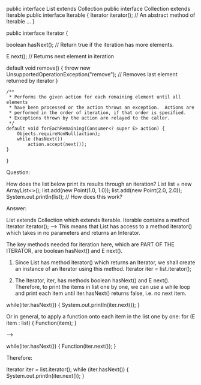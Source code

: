 public interface List<E> extends Collection<E>
public interface Collection<E> extends Iterable<E>
public interface Iterable<T> {
Iterator<T> iterator(); // An abstract method of Iterable<T>
...
}

public interface Iterator<E> {

boolean hasNext(); // Return true if the iteration has more elements.

E next(); // Returns next element in iteration

default void remove() {
throw new UnsupportedOperationException("remove"); // Removes last element returned by iterator
}

    /**
     * Performs the given action for each remaining element until all elements
     * have been processed or the action throws an exception.  Actions are
     * performed in the order of iteration, if that order is specified.
     * Exceptions thrown by the action are relayed to the caller.
     */
    default void forEachRemaining(Consumer<? super E> action) {
        Objects.requireNonNull(action);
        while (hasNext())
            action.accept(next());
    }

}

Question:

How does the list below print its results through an iteration?
List<Point> list = new ArrayList<>();
list.add(new Point(1.0, 1.0));
list.add(new Point(2.0, 2.0));
System.out.println(list);   // How does this work?

Answer:

List<E> extends Collection<E> which extends Iterable<E>. Iterable<E> contains a method Iterator<E> iterator();
--> This means that List<E> has access to a method iterator() which takes in no parameters and returns an Interator<E>.

The key methods needed for iteration here, which are PART OF THE ITERATOR<E>, are boolean hasNext() and E next().

1. Since List<E> has method iterator() which returns an Iterator<E>, we shall create an instance of an Iterator using this method.
Iterator<Point> iter = list.iterator(); 

2. The Iterator<Point>, iter, has methods boolean hasNext() and E next(). Therefore, to print the items in list one by one,
we can use a while loop and print each item until iter.hasNext() returns false, i.e. no next item.

while(iter.hasNext()) {
    System.out.println(iter.next());
}

Or in general, to apply a function onto each item in the list one by one:
for (E item : list) {
    Function(item);
}

-->

while(iter.hasNext()) {
    Function(iter.next());
}


Therefore:

Iterator<Point> iter = list.iterator();
while (iter.hasNext()) {
System.out.println(iter.next());
}

